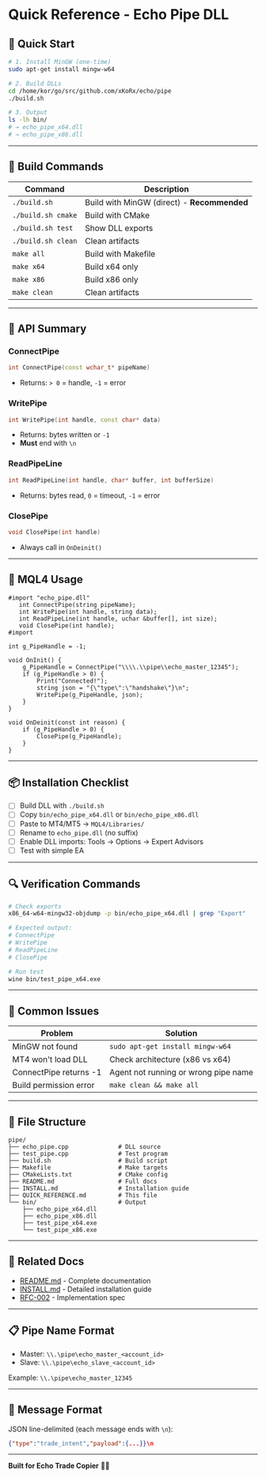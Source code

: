 # Quick Reference - Echo Pipe DLL

## 🚀 Quick Start

```bash
# 1. Install MinGW (one-time)
sudo apt-get install mingw-w64

# 2. Build DLLs
cd /home/kor/go/src/github.com/xKoRx/echo/pipe
./build.sh

# 3. Output
ls -lh bin/
# → echo_pipe_x64.dll
# → echo_pipe_x86.dll
```

---

## 🔧 Build Commands

| Command | Description |
|---------|-------------|
| `./build.sh` | Build with MinGW (direct) - **Recommended** |
| `./build.sh cmake` | Build with CMake |
| `./build.sh test` | Show DLL exports |
| `./build.sh clean` | Clean artifacts |
| `make all` | Build with Makefile |
| `make x64` | Build x64 only |
| `make x86` | Build x86 only |
| `make clean` | Clean artifacts |

---

## 📖 API Summary

### ConnectPipe
```cpp
int ConnectPipe(const wchar_t* pipeName)
```
- Returns: `> 0` = handle, `-1` = error

### WritePipe
```cpp
int WritePipe(int handle, const char* data)
```
- Returns: bytes written or `-1`
- **Must** end with `\n`

### ReadPipeLine
```cpp
int ReadPipeLine(int handle, char* buffer, int bufferSize)
```
- Returns: bytes read, `0` = timeout, `-1` = error

### ClosePipe
```cpp
void ClosePipe(int handle)
```
- Always call in `OnDeinit()`

---

## 🎯 MQL4 Usage

```mql4
#import "echo_pipe.dll"
   int ConnectPipe(string pipeName);
   int WritePipe(int handle, string data);
   int ReadPipeLine(int handle, uchar &buffer[], int size);
   void ClosePipe(int handle);
#import

int g_PipeHandle = -1;

void OnInit() {
    g_PipeHandle = ConnectPipe("\\\\.\\pipe\\echo_master_12345");
    if (g_PipeHandle > 0) {
        Print("Connected!");
        string json = "{\"type\":\"handshake\"}\n";
        WritePipe(g_PipeHandle, json);
    }
}

void OnDeinit(const int reason) {
    if (g_PipeHandle > 0) {
        ClosePipe(g_PipeHandle);
    }
}
```

---

## 📦 Installation Checklist

- [ ] Build DLL with `./build.sh`
- [ ] Copy `bin/echo_pipe_x64.dll` or `bin/echo_pipe_x86.dll`
- [ ] Paste to MT4/MT5 → `MQL4/Libraries/`
- [ ] Rename to `echo_pipe.dll` (no suffix)
- [ ] Enable DLL imports: Tools → Options → Expert Advisors
- [ ] Test with simple EA

---

## 🔍 Verification Commands

```bash
# Check exports
x86_64-w64-mingw32-objdump -p bin/echo_pipe_x64.dll | grep "Export"

# Expected output:
# ConnectPipe
# WritePipe
# ReadPipeLine
# ClosePipe

# Run test
wine bin/test_pipe_x64.exe
```

---

## 🐛 Common Issues

| Problem | Solution |
|---------|----------|
| MinGW not found | `sudo apt-get install mingw-w64` |
| MT4 won't load DLL | Check architecture (x86 vs x64) |
| ConnectPipe returns -1 | Agent not running or wrong pipe name |
| Build permission error | `make clean && make all` |

---

## 📁 File Structure

```
pipe/
├── echo_pipe.cpp              # DLL source
├── test_pipe.cpp              # Test program
├── build.sh                   # Build script
├── Makefile                   # Make targets
├── CMakeLists.txt             # CMake config
├── README.md                  # Full docs
├── INSTALL.md                 # Installation guide
├── QUICK_REFERENCE.md         # This file
└── bin/                       # Output
    ├── echo_pipe_x64.dll
    ├── echo_pipe_x86.dll
    ├── test_pipe_x64.exe
    └── test_pipe_x86.exe
```

---

## 🔗 Related Docs

- [README.md](README.md) - Complete documentation
- [INSTALL.md](INSTALL.md) - Detailed installation guide
- [RFC-002](../docs/rfcs/RFC-002-iteration-0-implementation.md) - Implementation spec

---

## 📋 Pipe Name Format

- Master: `\\.\pipe\echo_master_<account_id>`
- Slave: `\\.\pipe\echo_slave_<account_id>`

Example: `\\.\pipe\echo_master_12345`

---

## 🎨 Message Format

JSON line-delimited (each message ends with `\n`):

```json
{"type":"trade_intent","payload":{...}}\n
```

---

**Built for Echo Trade Copier** 🏴‍☠️

